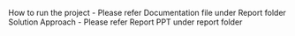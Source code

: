 How to run the project - Please refer Documentation file under Report folder
Solution Approach - Please refer Report PPT under report folder 

